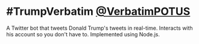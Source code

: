 # \#TrumpVerbatim [@VerbatimPOTUS](https://twitter.com/verbatimpotus)
A Twitter bot that tweets Donald Trump's tweets in real-time. Interacts with his account so you don't have to. Implemented using Node.js.
